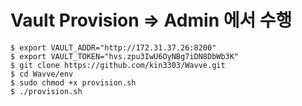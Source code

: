 # Vault Provision => Admin 에서 수행

```console
$ export VAULT_ADDR="http://172.31.37.26:8200"
$ export VAULT_TOKEN="hvs.zpu3IwU6OyNBg7iDN8DbWb3K"
$ git clone https://github.com/kin3303/Wavve.git
$ cd Wavve/env
$ sudo chmod +x provision.sh
$ ./provision.sh

```
